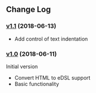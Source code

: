 Change Log
----------
### [v1.1](https://github.com/solverit/levsha-idea/tree/v1.1) (2018-06-13)
- Add control of text indentation
### [v1.0](https://github.com/solverit/levsha-idea/tree/v1.0) (2018-06-11)
Initial version
- Convert HTML to eDSL support
- Basic functionality
